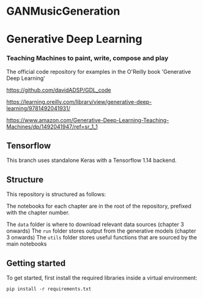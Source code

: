 # GANMusicGeneration

# Generative Deep Learning
### Teaching Machines to paint, write, compose and play

The official code repository for examples in the O'Reilly book 'Generative Deep Learning'

https://github.com/davidADSP/GDL_code

https://learning.oreilly.com/library/view/generative-deep-learning/9781492041931/

https://www.amazon.com/Generative-Deep-Learning-Teaching-Machines/dp/1492041947/ref=sr_1_1

## Tensorflow

This branch uses standalone Keras with a Tensorflow 1.14 backend.

## Structure

This repository is structured as follows:

The notebooks for each chapter are in the root of the repository, prefixed with the chapter number.

The `data` folder is where to download relevant data sources (chapter 3 onwards)
The `run` folder stores output from the generative models (chapter 3 onwards)
The `utils` folder stores useful functions that are sourced by the main notebooks


## Getting started

To get started, first install the required libraries inside a virtual environment:

`pip install -r requirements.txt`
 
